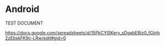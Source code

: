# Android

TEST DOCUMENT

https://docs.google.com/spreadsheets/d/15PkCYlSKery_sDgabEBjz0_fGjjrb2zEbskFK9c-LRw/edit#gid=0
